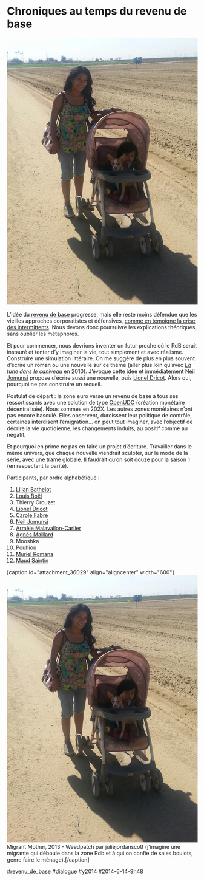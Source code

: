 # Chroniques au temps du revenu de base

![](_i/migrant.webp)

L’idée du [revenu de base](#revenu-de-base) progresse, mais elle reste moins défendue que les vieilles approches corporatistes et défensives, [comme en témoigne la crise des intermittents](crise-des-intermittents-une-belle-opportunite.md). Nous devons donc poursuivre les explications théoriques, sans oublier les métaphores.

Et pour commencer, nous devrions inventer un futur proche où le RdB serait instauré et tenter d’y imaginer la vie, tout simplement et avec réalisme. Construire une simulation littéraire. On me suggère de plus en plus souvent d’écrire un roman ou une nouvelle sur ce thème (aller plus loin qu’avec *[La tune dans le caniveau](../../page/tune-caniveau)* en 2010). J’évoque cette idée et immédiatement [Neil Jomunsi](https://twitter.com/NeilJomunsi/status/477410627527671809) propose d’écrire aussi une nouvelle, puis [Lionel Dricot](https://twitter.com/ploum/status/477411068047015936). Alors oui, pourquoi ne pas construire un recueil.

Postulat de départ : la zone euro verse un revenu de base à tous ses ressortissants avec une solution de type [OpenUDC](http://www.openudc.org/) (création monétaire décentralisée). Nous sommes en 202X. Les autres zones monétaires n’ont pas encore basculé. Elles observent, durcissent leur politique de contrôle, certaines interdisent l’émigration… on peut tout imaginer, avec l’objectif de décrire la vie quotidienne, les changements induits, au positif comme au négatif.

Et pourquoi en prime ne pas en faire un projet d’écriture. Travailler dans le même univers, que chaque nouvelle viendrait sculpter, sur le mode de la série, avec une trame globale. Il faudrait qu’on soit douze pour la saison 1 (en respectant la parité).

Participants, par ordre alphabétique :

1. [Lilian Bathelot](http://lilian.bathelot.free.fr/)
2. [Louis Boël](http://sortirdelacriseparlehaut.overblog.com/)
3. Thierry Crouzet
4. [Lionel Dricot](http://ploum.net/)
5. [Carole Fabre](http://www.reglesdejeux.com/)
6. [Neil Jomunsi](http://page42.org/)
7. [Armèle Malavallon-Carlier](https://www.facebook.com/armele.malavalloncarlier)
8. [Agnès Maillard](http://blog.monolecte.fr/)
9. Mooshka
10. [Pouhiou](http://pouhiou.com/)
11. [Muriel Romana](http://www.muriel-romana.com/)
12. [Maud Saintin](http://maudsaintin.blogspot.fr/)

[caption id="attachment\_36029" align="aligncenter" width="600"][![Migrant Mother, 2013 - Weedpatch par juliejordanscott (j’imagine une migrante qui déboule dans la zone Rdb et à qui ont confie de salle boulot, genre faire le ménage).](_i/migrant.webp)](https://www.flickr.com/photos/juliejordanscott/11677790823/) Migrant Mother, 2013 - Weedpatch par juliejordanscott (j’imagine une migrante qui déboule dans la zone Rdb et à qui on confie de sales boulots, genre faire le ménage).[/caption]



#revenu_de_base #dialogue #y2014 #2014-6-14-9h48
